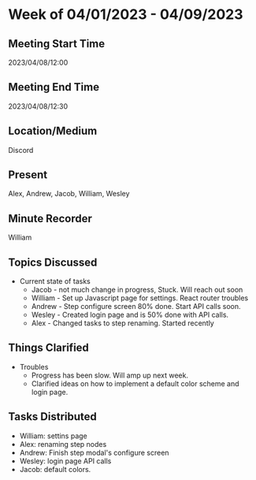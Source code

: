 # Week of 04/01/2023 - 04/09/2023

## Meeting Start Time

2023/04/08/12:00

## Meeting End Time

2023/04/08/12:30

## Location/Medium

Discord

## Present

Alex, Andrew, Jacob, William, Wesley

## Minute Recorder

William

## Topics Discussed
- Current state of tasks
  - Jacob - not much change in progress, Stuck. Will reach out soon
  - William - Set up Javascript page for settings. React router troubles
  - Andrew - Step configure screen 80% done. Start API calls soon.
  - Wesley - Created login page and is 50% done with API calls.
  - Alex - Changed tasks to step renaming. Started recently

## Things Clarified
- Troubles
  - Progress has been slow. Will amp up next week.
  - Clarified ideas on how to implement a default color scheme and login page.

## Tasks Distributed
- William: settins page
- Alex: renaming step nodes
- Andrew: Finish step modal's configure screen
- Wesley: login page API calls
- Jacob: default colors.
